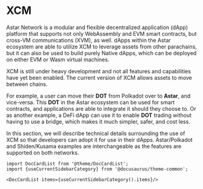 # XCM

Astar Network is a modular and flexible decentralized application (dApp) platform that supports not only WebAssembly and EVM smart contracts, but cross-VM communications (XVM), as well. dApps within the Astar ecosystem are able to utilize XCM to leverage assets from other parachains, but it can also be used to build purely Native dApps, which can be deployed on either EVM or Wasm virtual machines.



XCM is still under heavy development and not all features and capabilities have yet been enabled. The current version of XCM allows assets to move between chains.

For example, a user can move their **DOT** from Polkadot over to **Astar**, and vice-versa. This **DOT** in the Astar ecosystem can be used for smart contracts, and applications are able to integrate it should they choose to. Or as another example, a DeFi dApp can use it to enable **DOT** trading without having to use a bridge, which makes it much simpler, safer, and cost less.

In this section, we will describe technical details surrounding the use of XCM so that developers can adopt it for use in their dApps. Astar/Polkadot and Shiden/Kusama examples are interchangeable as the features are supported on both networks.

```mdx-code-block
import DocCardList from '@theme/DocCardList';
import {useCurrentSidebarCategory} from '@docusaurus/theme-common';

<DocCardList items={useCurrentSidebarCategory().items}/>
```
